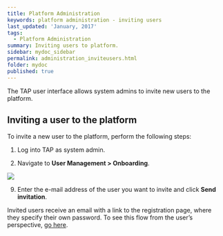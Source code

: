 ```yaml
---
title: Platform Administration
keywords: platform administration - inviting users
last_updated: 'January, 2017'
tags:
  - Platform Administration
summary: Inviting users to platform. 
sidebar: mydoc_sidebar
permalink: administration_inviteusers.html
folder: mydoc
published: true
---
```


The TAP user interface allows system admins to invite new users to the platform.

## Inviting a user to the platform

To invite a new user to the platform, perform the following steps:

1. Log into TAP as system admin.

9. Navigate to **User Management > Onboarding**.  

![](/images/PlatformAdmin_Onboard_Invite_v8.png)  

9. Enter the e-mail address of the user you want to invite and click **Send invitation**.

Invited users receive an email with a link to the registration page, where they specify their own password. To see this flow from the user’s perspective, [go here](/Account-Access/acctaccess_accessing.md).
